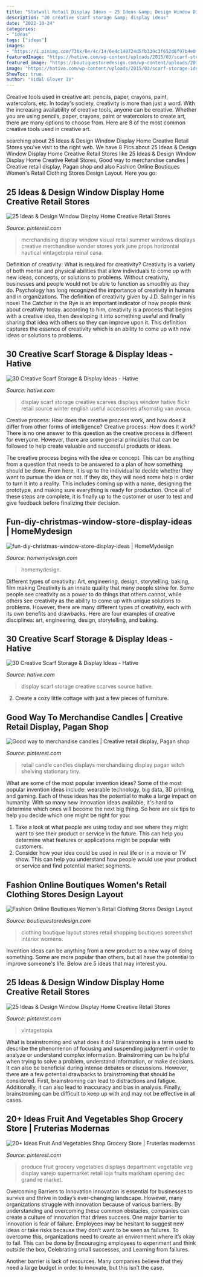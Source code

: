 ```yaml
---
title: "Slatwall Retail Display Ideas ~ 25 Ideas &amp; Design Window Display Home Creative Retail Stores"
description: "30 creative scarf storage &amp; display ideas"
date: "2022-10-24"
categories:
- "ideas"
tags: ["ideas"]
images:
- "https://i.pinimg.com/736x/6e/4c/14/6e4c148724d5fb339c3f652d6f97b4e0.jpg"
featuredImage: "https://hative.com/wp-content/uploads/2015/03/scarf-storage-ideas/28-creative-scarf-storage-and-display-ideas.jpg"
featured_image: "https://boutiquestoredesign.com/wp-content/uploads/2018/09/fashion-online-boutiques-womens-retail-clothing-stores-design-layout-5.jpg"
image: "https://hative.com/wp-content/uploads/2015/03/scarf-storage-ideas/30-creative-scarf-storage-and-display-ideas.jpg"
ShowToc: true
author: "Vidal Glover IV"
---
```



Creative tools used in creative art: pencils, paper, crayons, paint, watercolors, etc.
In today's society, creativity is more than just a word. With the increasing availability of creative tools, anyone can be creative. Whether you are using pencils, paper, crayons, paint or watercolors to create art, there are many options to choose from. Here are 8 of the most common creative tools used in creative art.

	

		
searching about 25 Ideas &amp; Design Window Display Home Creative Retail Stores you've visit to the right web. We have 8 Pics about 25 Ideas &amp; Design Window Display Home Creative Retail Stores like 25 Ideas &amp; Design Window Display Home Creative Retail Stores, Good way to merchandise candles | Creative retail display, Pagan shop and also Fashion Online Boutiques Women&#039;s Retail Clothing Stores Design Layout. Here you go:
		
    
## 25 Ideas &amp; Design Window Display Home Creative Retail Stores

<img loading=lazy src="https://i.pinimg.com/736x/e8/9f/5b/e89f5bb8bebce44c88e30b9de5d62bd3.jpg" onerror="this.onerror=null;this.src='https://tse1.mm.bing.net/th?id=OIP.2fDxdWJM669t99J4DKYLGwHaLH&amp;pid=15.1';" alt="25 Ideas &amp; Design Window Display Home Creative Retail Stores">

_Source: pinterest.com_

>merchandising display window visual retail summer windows displays creative merchandise wonder stores york june props horizontal nautical vintagetopia reinal casa. 

	

Definition of creativity: What is required for creativity?
Creativity is a variety of both mental and physical abilities that allow individuals to come up with new ideas, concepts, or solutions to problems. Without creativity, businesses and people would not be able to function as smoothly as they do. Psychology has long recognized the importance of creativity in humans and in organizations. The definition of creativity given by J.D. Salinger in his novel The Catcher in the Rye is an important indicator of how people think about creativity today. according to him, creativity is a process that begins with a creative idea, then developing it into something useful and finally sharing that idea with others so they can improve upon it. This definition captures the essence of creativity which is an ability to come up with new ideas or solutions to problems.

    
## 30 Creative Scarf Storage &amp; Display Ideas - Hative

<img loading=lazy src="https://hative.com/wp-content/uploads/2015/03/scarf-storage-ideas/28-creative-scarf-storage-and-display-ideas.jpg" onerror="this.onerror=null;this.src='https://tse2.mm.bing.net/th?id=OIP.tHcBPHAZqT_1oE7QXYolywHaJ4&amp;pid=15.1';" alt="30 Creative Scarf Storage &amp; Display Ideas - Hative">

_Source: hative.com_

>display scarf storage creative scarves displays window hative flickr retail source winter english useful accessories afkomstig van avoca. 

	

Creative process: How does the creative process work, and how does it differ from other forms of intelligence?
Creative process: How does it work?
There is no one answer to this question as the creative process is different for everyone. However, there are some general principles that can be followed to help create valuable and successful products or ideas. 

The creative process begins with the idea or concept. This can be anything from a question that needs to be answered to a plan of how something should be done. From here, it is up to the individual to decide whether they want to pursue the idea or not. If they do, they will need some help in order to turn it into a reality. This includes coming up with a name, designing the prototype, and making sure everything is ready for production. Once all of these steps are complete, it is finally up to the customer or user to test and give feedback before finalizing their decision.

    
## Fun-diy-christmas-window-store-display-ideas | HomeMydesign

<img loading=lazy src="https://homemydesign.com/wp-content/uploads/2019/12/fun-diy-christmas-window-store-display-ideas.jpg" onerror="this.onerror=null;this.src='https://tse2.mm.bing.net/th?id=OIP.BklglxYY6Icn0P-i18tR7gHaLO&amp;pid=15.1';" alt="fun-diy-christmas-window-store-display-ideas | HomeMydesign">

_Source: homemydesign.com_

>homemydesign. 

	

Different types of creativity: Art, engineering, design, storytelling, baking, film making
Creativity is an innate quality that many people strive for. Some people see creativity as a power to do things that others cannot, while others see creativity as the ability to come up with unique solutions to problems. However, there are many different types of creativity, each with its own benefits and drawbacks. Here are four examples of creative disciplines: art, engineering, design, storytelling, and baking.

    
## 30 Creative Scarf Storage &amp; Display Ideas - Hative

<img loading=lazy src="https://hative.com/wp-content/uploads/2015/03/scarf-storage-ideas/30-creative-scarf-storage-and-display-ideas.jpg" onerror="this.onerror=null;this.src='https://tse3.mm.bing.net/th?id=OIP.GIbrReSGU16JHtlc5XXOKwHaLw&amp;pid=15.1';" alt="30 Creative Scarf Storage &amp; Display Ideas - Hative">

_Source: hative.com_

>display scarf storage creative scarves source hative. 

	

2. Create a cozy little cottage with just a few pieces of furniture.

    
## Good Way To Merchandise Candles | Creative Retail Display, Pagan Shop

<img loading=lazy src="https://i.pinimg.com/736x/36/79/00/36790011ec4867e46cc805b312d880cb--retail-displays-visual-merchandising.jpg" onerror="this.onerror=null;this.src='https://tse4.mm.bing.net/th?id=OIP.jJig4XJolwH1BiVGQWj6MAHaJ3&amp;pid=15.1';" alt="Good way to merchandise candles | Creative retail display, Pagan shop">

_Source: pinterest.com_

>retail candle candles displays merchandising display pagan witch shelving stationary tiny. 

	

What are some of the most popular invention ideas?
Some of the most popular invention ideas include: wearable technology, big data, 3D printing, and gaming. Each of these ideas has the potential to make a large impact on humanity. With so many new innovation ideas available, it's hard to determine which ones will become the next big thing. So here are six tips to help you decide which one might be right for you: 
1) Take a look at what people are using today and see where they might want to see their product or service in the future. This can help you determine what features or applications might be popular with customers. 
2) Consider how your idea could be used in real life or in a movie or TV show. This can help you understand how people would use your product or service and find potential market segments.

    
## Fashion Online Boutiques Women&#039;s Retail Clothing Stores Design Layout

<img loading=lazy src="https://boutiquestoredesign.com/wp-content/uploads/2018/09/fashion-online-boutiques-womens-retail-clothing-stores-design-layout-5.jpg" onerror="this.onerror=null;this.src='https://tse2.mm.bing.net/th?id=OIP.ZyCVY9z_CtDbRRefyRG4pgHaEH&amp;pid=15.1';" alt="Fashion Online Boutiques Women&#039;s Retail Clothing Stores Design Layout">

_Source: boutiquestoredesign.com_

>clothing boutique layout stores retail shopping boutiques screenshot interior womens. 

	

Invention ideas can be anything from a new product to a new way of doing something. Some are more popular than others, but all have the potential to improve someone's life. Below are 5 ideas that may interest you.

    
## 25 Ideas &amp; Design Window Display Home Creative Retail Stores

<img loading=lazy src="https://i.pinimg.com/736x/6e/4c/14/6e4c148724d5fb339c3f652d6f97b4e0.jpg" onerror="this.onerror=null;this.src='https://tse3.mm.bing.net/th?id=OIP.z0atWeyI-rA-HYP64XffzgHaMX&amp;pid=15.1';" alt="25 Ideas &amp; Design Window Display Home Creative Retail Stores">

_Source: pinterest.com_

>vintagetopia. 

	

What is brainstroming and what does it do?
Brainstroming is a term used to describe the phenomenon of focusing and suspending judgment in order to analyze or understand complex information. Brainstroming can be helpful when trying to solve a problem, understand information, or make decisions. It can also be beneficial during intense debates or discussions. However, there are a few potential drawbacks to brainstroming that should be considered. First, brainstroming can lead to distractions and fatigue. Additionally, it can also lead to inaccuracy and bias in analysis. Finally, brainstroming can be difficult to keep up with and may not be effective in all cases.

    
## 20+ Ideas Fruit And Vegetables Shop Grocery Store | Fruterias Modernas

<img loading=lazy src="https://i.pinimg.com/736x/1b/56/4a/1b564ad5a0668bf1f831bab9efd16e16.jpg" onerror="this.onerror=null;this.src='https://tse2.mm.bing.net/th?id=OIP.Zexka1PtIDPg3-2vXqHn7QAAAA&amp;pid=15.1';" alt="20+ Ideas Fruit And Vegetables Shop Grocery Store | Fruterias modernas">

_Source: pinterest.com_

>produce fruit grocery vegetables displays department vegetable veg display varejo supermarket retail loja fruits markham opening dec grand re market. 

	

Overcoming Barriers to Innovation
Innovation is essential for businesses to survive and thrive in today’s ever-changing landscape. However, many organizations struggle with innovation because of various barriers. By understanding and overcoming these common obstacles, companies can create a culture of innovation that drives success.
One major barrier to innovation is fear of failure. Employees may be hesitant to suggest new ideas or take risks because they don’t want to be seen as failures. To overcome this, organizations need to create an environment where it’s okay to fail. This can be done by Encouraging employees to experiment and think outside the box, Celebrating small successes, and Learning from failures.

Another barrier is lack of resources. Many companies believe that they need a large budget in order to innovate, but this isn’t the case.

